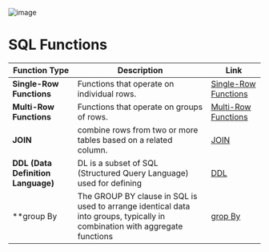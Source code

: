 ![image](https://github.com/user-attachments/assets/2a2d0cf6-a35a-4c65-b1e6-6c981b2578b9)


# SQL Functions

| Function Type              | Description                            | Link                        |
|----------------------------|----------------------------------------|-----------------------------|
| **Single-Row Functions**   | Functions that operate on individual rows. | [Single-Row Functions](Single-Row-Functions.md) |
| **Multi-Row Functions**    | Functions that operate on groups of rows. | [Multi-Row Functions](Multi-Row-Functions.md)    |
|**JOIN**                    | combine rows from two or more tables based on a related column.| [JOIN](JOIN.md)|
|**DDL (Data Definition Language)**|DL is a subset of SQL (Structured Query Language) used for defining| [DDL](DDLcommand.md)|
|**group By |The GROUP BY clause in SQL is used to arrange identical data into groups, typically in combination with aggregate functions| [grop By](groupBy)|
